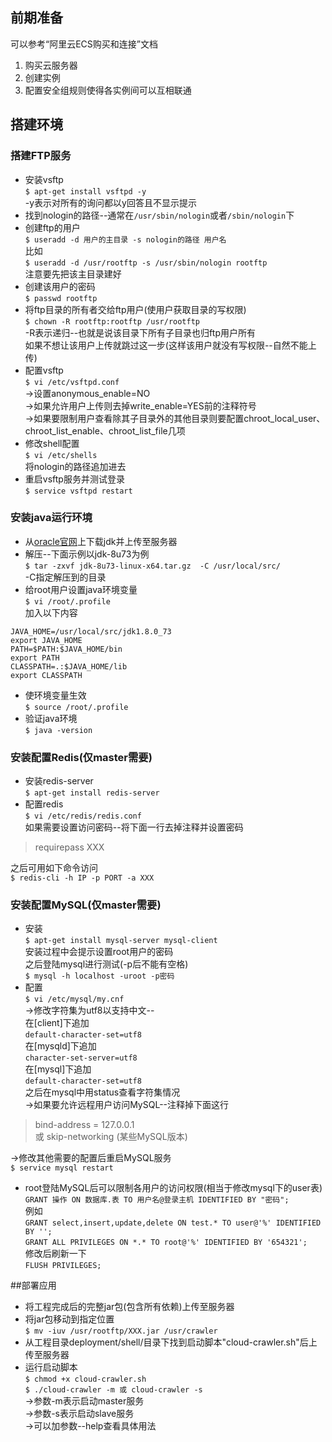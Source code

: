 ## 前期准备
可以参考“阿里云ECS购买和连接”文档  
1. 购买云服务器  
2. 创建实例  
3. 配置安全组规则使得各实例间可以互相联通  

## 搭建环境
### 搭建FTP服务
* 安装vsftp  
`$ apt-get install vsftpd -y`  
-y表示对所有的询问都以y回答且不显示提示  
* 找到nologin的路径--通常在`/usr/sbin/nologin`或者`/sbin/nologin`下  
* 创建ftp的用户  
`$ useradd -d 用户的主目录 -s nologin的路径 用户名`  
比如  
`$ useradd -d /usr/rootftp -s /usr/sbin/nologin rootftp`  
注意要先把该主目录建好  
* 创建该用户的密码  
`$ passwd rootftp`  
* 将ftp目录的所有者交给ftp用户(使用户获取目录的写权限)  
`$ chown -R rootftp:rootftp /usr/rootftp`  
-R表示递归--也就是说该目录下所有子目录也归ftp用户所有  
如果不想让该用户上传就跳过这一步(这样该用户就没有写权限--自然不能上传)  
*  配置vsftp  
`$ vi /etc/vsftpd.conf`  
->设置anonymous_enable=NO  
->如果允许用户上传则去掉write_enable=YES前的注释符号  
->如果要限制用户查看除其子目录外的其他目录则要配置chroot_local_user、chroot_list_enable、chroot_list_file几项  
* 修改shell配置  
`$ vi /etc/shells`  
将nologin的路径追加进去  
* 重启vsftp服务并测试登录  
`$ service vsftpd restart`  

### 安装java运行环境
* 从[oracle官网](http://www.oracle.com/technetwork/java/javase/downloads/index.html)上下载jdk并上传至服务器  
* 解压--下面示例以jdk-8u73为例  
`$ tar -zxvf jdk-8u73-linux-x64.tar.gz  -C /usr/local/src/`  
-C指定解压到的目录  
* 给root用户设置java环境变量  
`$ vi /root/.profile`  
加入以下内容  
```
JAVA_HOME=/usr/local/src/jdk1.8.0_73  
export JAVA_HOME  
PATH=$PATH:$JAVA_HOME/bin  
export PATH  
CLASSPATH=.:$JAVA_HOME/lib  
export CLASSPATH  
```
* 使环境变量生效  
`$ source /root/.profile`  
* 验证java环境  
`$ java -version`  

### 安装配置Redis(仅master需要)
* 安装redis-server  
`$ apt-get install redis-server`  
* 配置redis  
`$ vi /etc/redis/redis.conf`  
如果需要设置访问密码--将下面一行去掉注释并设置密码

> requirepass XXX

之后可用如下命令访问  
`$ redis-cli -h IP -p PORT -a XXX`  

### 安装配置MySQL(仅master需要)
* 安装  
`$ apt-get install mysql-server mysql-client`  
安装过程中会提示设置root用户的密码  
之后登陆mysql进行测试(-p后不能有空格)  
`$ mysql -h localhost -uroot -p密码`  
* 配置  
`$ vi /etc/mysql/my.cnf`  
->修改字符集为utf8以支持中文--  
在[client]下追加  
`default-character-set=utf8`  
在[mysqld]下追加  
`character-set-server=utf8`  
在[mysql]下追加  
`default-character-set=utf8`  
之后在mysql中用status查看字符集情况  
->如果要允许远程用户访问MySQL--注释掉下面这行

> bind-address = 127.0.0.1  
> 或 skip-networking (某些MySQL版本)

->修改其他需要的配置后重启MySQL服务  
`$ service mysql restart`  
* root登陆MySQL后可以限制各用户的访问权限(相当于修改mysql下的user表)  
`GRANT 操作 ON 数据库.表 TO 用户名@登录主机 IDENTIFIED BY "密码";`  
例如  
`GRANT select,insert,update,delete ON test.* TO user@'%' IDENTIFIED BY '';`  
`GRANT ALL PRIVILEGES ON *.* TO root@'%' IDENTIFIED BY '654321';`  
修改后刷新一下  
`FLUSH PRIVILEGES;`

##部署应用
* 将工程完成后的完整jar包(包含所有依赖)上传至服务器  
* 将jar包移动到指定位置  
`$ mv -iuv /usr/rootftp/XXX.jar /usr/crawler`  
* 从工程目录deployment/shell/目录下找到启动脚本"cloud-crawler.sh"后上传至服务器  
* 运行启动脚本  
`$ chmod +x cloud-crawler.sh`  
`$ ./cloud-crawler -m 或 cloud-crawler -s`  
->参数-m表示启动master服务  
->参数-s表示启动slave服务  
->可以加参数--help查看具体用法  
